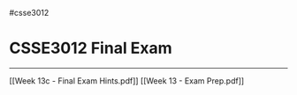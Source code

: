 #csse3012 
# CSSE3012 Final Exam
___
[[Week 13c - Final Exam Hints.pdf]]
[[Week 13 - Exam Prep.pdf]]